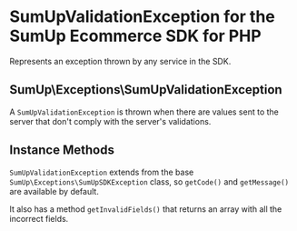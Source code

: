 # SumUpValidationException for the SumUp Ecommerce SDK for PHP

Represents an exception thrown by any service in the SDK.

## SumUp\Exceptions\SumUpValidationException

A `SumUpValidationException` is thrown when there are values sent to the server that don't comply with the server's validations.

## Instance Methods

`SumUpValidationException` extends from the base `SumUp\Exceptions\SumUpSDKException` class, so `getCode()` and `getMessage()` are available by default.

It also has a method `getInvalidFields()` that returns an array with all the incorrect fields.
